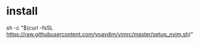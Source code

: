 # install
sh -c "$(curl -fsSL https://raw.githubusercontent.com/yoavdim/vimrc/master/setup_nvim.sh)"

